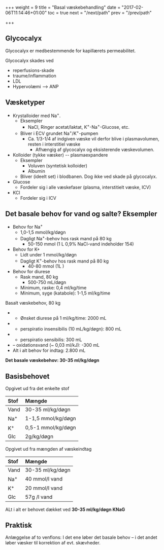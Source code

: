 +++
weight = 9
title = "Basal væskebehandling"
date = "2017-02-06T11:14:46+01:00"
toc = true
next = "/next/path"
prev = "/prev/path"

+++

## Glycocalyx

Glycocalyx er medbestemmende for kapillærets permeabilitet.

Glycocalyx skades ved

- reperfusions-skade
- traume/inflammation
- LDL
- Hypervolæmi --> ANP

## Væsketyper

- Krystalloider med Na<sup>+</sup>.
    - Eksempler
        - NaCl, Ringer acetat/laktat, K<sup>+</sup>-Na<sup>+</sup>-Glucose, etc.
    - Bliver i ECV grundet Na<sup>+</sup>/K<sup>+</sup>-pumpen
        - Ca. 1/3-1/4 af indgiven væske vil derfor blive i plasmavolumen, resten i interstitiel væske
            - Afhængig af glycocalyx og eksisterende væskevolumen.
- Kolloider (tykke væsker) -- plasmaexpandere
    - Eksempler
        - Voluven (syntetisk kolloider)
        - Albumin
    - Bliver (ideelt set) i blodbanen. Dog ikke ved skade på glycocalyx.
- Glucose
    - Fordeler sig i alle væskefaser (plasma, interstitielt væske, ICV)
- KCl
    - Fordeler sig i ICV

## Det basale behov for vand og salte? Eksempler


- Behov for Na<sup>+</sup>
    - 1,0-1,5 mmol/kg/døgn
    - Dagligt Na<sup>+</sup>-behov hos rask mand på 80 kg
        - 50-150 mmol (1 L 0,9% NaCl-vand indeholder 154)
- Behov for K+
    - Lidt under 1 mmol/kg/døgn
    - Dagligt K<sup>+</sup>-behov hos rask mand på 80 kg
        - 40-80 mmol (1L )
- Behov for diurese
    - Rask mand, 80 kg
        - 500-750 mL/døgn
    - Minimum, raske: 0,4 ml/kg/time
    - Minimum, syge (katabole): 1-1,5 ml/kg/time

Basalt væskebehov, 80 kg

- + Ønsket diurese på 1 ml/kg/time: 2000 mL
- + perspiratio insensibilis (10 mL/kg/døgn): 800 mL
- + perspiratio sensibilis: 300 mL
- – oxidationsvand (~ 0,03 ml/kJ): -300 mL
- Alt i alt behov for indtag: 2.800 mL

**Det basale væskebehov: 30-35 ml/kg/døgn**

## Basisbehovet

Opgivet ud fra det enkelte stof

| Stof           | Mængde             |
|:---------------|:-------------------|
| Vand           | 30-35 ml/kg/døgn   |
| Na<sup>+</sup> | 1-1,5 mmol/kg/døgn |
| K<sup>+</sup>  | 0,5-1 mmol/kg/døgn |
| Glc            | 2g/kg/døgn         |

Opgivet ud fra mængden af væskeindtag

| Stof           | Mængde           |
|:---------------|:-----------------|
| Vand           | 30-35 ml/kg/døgn |
| Na<sup>+</sup> | 40 mmol/l vand   |
| K<sup>+</sup>  | 20 mmol/l vand   |
| Glc            | 57g /l vand      |

ALt i alt er behovet dækket ved **30-35 ml/kg/døgn KNaG**

## Praktisk

Anlæggelse af to venflons: I det ene løber det basale behov – i det andet løber væsker til korrektion af evt. skævheder.
